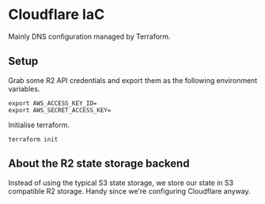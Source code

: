 # Cloudflare IaC

Mainly DNS configuration managed by Terraform.

## Setup

Grab some R2 API credentials and export them as the following environment
variables.

```shell
export AWS_ACCESS_KEY_ID=
export AWS_SECRET_ACCESS_KEY=
```

Initialise terraform.

```shell
terraform init
```

## About the R2 state storage backend

Instead of using the typical S3 state storage, we store our state in S3
compatible R2 storage. Handy since we're configuring Cloudflare anyway.
